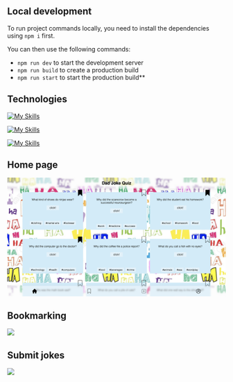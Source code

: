 ## Local development

To run project commands locally, you need to install the dependencies using `npm i` first.

You can then use the following commands:

- `npm run dev` to start the development server
- `npm run build` to create a production build
- `npm run start` to start the production build\*\*

## Technologies

[![My Skills](https://skillicons.dev/icons?i=js)](https://skillicons.dev)

[![My Skills](https://skillicons.dev/icons?i=css)](https://skillicons.dev)

[![My Skills](https://skillicons.dev/icons?i=html)](https://skillicons.dev)

## Home page

<img src="./assets/homepage.png" width="600" >

## Bookmarking

<img src="./assets/bookmark_page.png" width="600" >

## Submit jokes

<img src="./assets/submit.gif">
